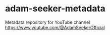 # adam-seeker-metadata
Metadata repository for YouTube channel https://www.youtube.com/@AdamSeekerOfficial
